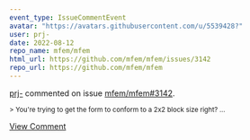 ```yaml
---
event_type: IssueCommentEvent
avatar: "https://avatars.githubusercontent.com/u/5539428?"
user: prj-
date: 2022-08-12
repo_name: mfem/mfem
html_url: https://github.com/mfem/mfem/issues/3142
repo_url: https://github.com/mfem/mfem
---
```


<a href='https://github.com/prj-' target='_blank'>prj-</a> commented on issue <a href='https://github.com/mfem/mfem/issues/3142' target='_blank'>mfem/mfem#3142</a>.

<small>> You're trying to get the form to conform to a 2x2 block size right?...</small>

<a href='https://github.com/mfem/mfem/issues/3142' target='_blank'>View Comment</a>